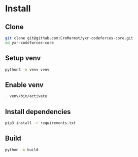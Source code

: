 # Install

## Clone

```bash
git clone git@github.com:CroMarmot/yxr-codeforces-core.git
cd yxr-codeforces-core
```

## Setup venv

```bash
python3 -m venv venv
```

## Enable venv

```bash
. venv/bin/activate
```

## Install dependencies

```bash
pip3 install -r requirements.txt
```

## Build

```bash
python -m build
```
